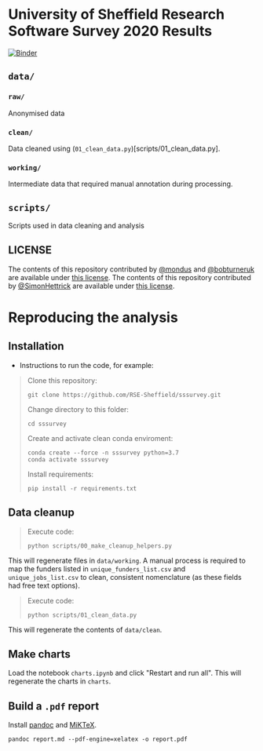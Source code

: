 # University of Sheffield Research Software Survey 2020 Results

[![Binder](https://mybinder.org/badge_logo.svg)](https://mybinder.org/v2/gh/RSE-Sheffield/sssurvey.git/HEAD?filepath=sheffield_software_report.ipynb)

## `data/`

### `raw/`

Anonymised data
### `clean/`

Data cleaned using (`01_clean_data.py`)[scripts/01_clean_data.py].

### `working/`

Intermediate data that required manual annotation during processing.

## `scripts/`

Scripts used in data cleaning and analysis

## LICENSE

The contents of this repository contributed by [@mondus](https://github.com/mondus) and [@bobturneruk](https://github.com/bobturneruk) are available under [this license](LICENSE). The contents of this repository contributed by [@SimonHettrick](https://github.com/SimonHettrick) are available under [this license](source_material/LICENSE).

# Reproducing the analysis

## Installation

- Instructions to run the code, for example:

> Clone this repository:
> ```
> git clone https://github.com/RSE-Sheffield/sssurvey.git
> ```
> Change directory to this folder:
> ```
> cd sssurvey
> ```
> Create and activate clean conda enviroment:
> ```
> conda create --force -n sssurvey python=3.7
> conda activate sssurvey
> ```
> Install requirements:
> ```
> pip install -r requirements.txt
> ```

## Data cleanup

> Execute code:
> ```
> python scripts/00_make_cleanup_helpers.py
> ```

This will regenerate files in `data/working`. A manual process is required to map the funders listed in `unique_funders_list.csv` and `unique_jobs_list.csv` to clean, consistent nomenclature (as these fields had free text options).

> Execute code:
> ```
> python scripts/01_clean_data.py
> ```

This will regenerate the contents of `data/clean`.

## Make charts

Load the notebook `charts.ipynb` and click "Restart and run all". This will regenerate the charts in `charts`.

## Build a `.pdf` report

Install [pandoc](https://pandoc.org/installing.html) and [MiKTeX](https://miktex.org/download).

```
pandoc report.md --pdf-engine=xelatex -o report.pdf
```
